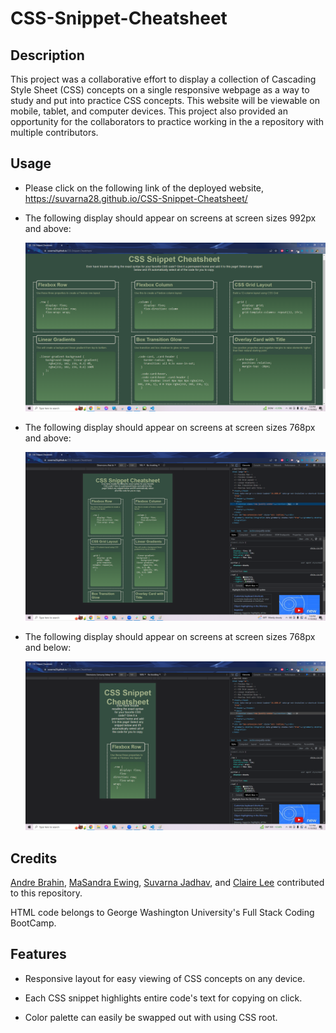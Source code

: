 # CSS-Snippet-Cheatsheet

## Description

This project was a collaborative effort to display a collection of Cascading Style Sheet (CSS) concepts on a single responsive webpage as a way to study and put into practice CSS concepts. This website will be viewable on mobile, tablet, and computer devices. This project also provided an opportunity for the collaborators to practice working in the a repository with multiple contributors. 

## Usage

* Please click on the following link of the deployed website, https://suvarna28.github.io/CSS-Snippet-Cheatsheet/

* The following display should appear on screens at screen sizes 992px and above:

    ![On a desktop, the application displays three CSS code snippets per row.](./assets/Desktop.png)

* The following display should appear on screens at screen sizes 768px and above:

    ![On a tablet, the application displays two CSS code snippets per row.](./assets/Tablet_2.png)


* The following display should appear on screens at screen sizes 768px and below:

    ![On a mobile device, the application displays one CSS code snippet per row.](./assets/Phone_2.PNG)

## Credits

[Andre Brahin](https://github.com/VenBak), [MaSandra Ewing](https://github.com/mewing0328), [Suvarna Jadhav](https://github.com/suvarna28), and [Claire Lee](https://github.com/leeclaire156) contributed to this repository.

HTML code belongs to George Washington University's Full Stack Coding BootCamp.

## Features

* Responsive layout for easy viewing of CSS concepts on any device.

* Each CSS snippet highlights entire code's text for copying on click.

* Color palette can easily be swapped out with using CSS root.
